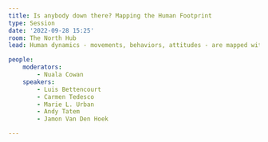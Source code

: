 ```yaml
---
title: Is anybody down there? Mapping the Human Footprint
type: Session
date: '2022-09-28 15:25'
room: The North Hub
lead: Human dynamics - movements, behaviors, attitudes - are mapped with more confidence as data streams converge. Mapping humanity is more possible and more real-time than ever. 

people:
    moderators:
        - Nuala Cowan
    speakers:
        - Luis Bettencourt
        - Carmen Tedesco
        - Marie L. Urban
        - Andy Tatem
        - Jamon Van Den Hoek

---
```

